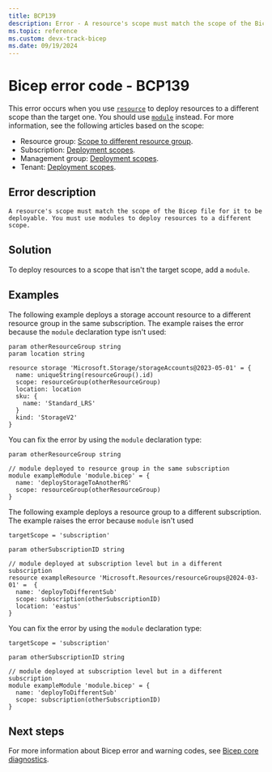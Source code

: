 ```yaml
---
title: BCP139
description: Error - A resource's scope must match the scope of the Bicep file for it to be deployable. You must use modules to deploy resources to a different scope.
ms.topic: reference
ms.custom: devx-track-bicep
ms.date: 09/19/2024
---
```


# Bicep error code - BCP139

This error occurs when you use [`resource`](../file.md#resources) to deploy resources to a different scope than the target one. You should use [`module`](../file.md#modules) instead. For more information, see the following articles based on the scope:

- Resource group: [Scope to different resource group](../deploy-to-resource-group.md#scope-to-different-resource-group).
- Subscription: [Deployment scopes](../deploy-to-subscription.md#deployment-scopes).
- Management group: [Deployment scopes](../deploy-to-management-group.md#deployment-scopes).
- Tenant: [Deployment scopes](../deploy-to-tenant.md#deployment-scopes).

## Error description

`A resource's scope must match the scope of the Bicep file for it to be deployable. You must use modules to deploy resources to a different scope.`

## Solution

To deploy resources to a scope that isn't the target scope, add a `module`.

## Examples

The following example deploys a storage account resource to a different resource group in the same subscription. The example raises the error because the `module` declaration type isn't used:

```bicep
param otherResourceGroup string
param location string 

resource storage 'Microsoft.Storage/storageAccounts@2023-05-01' = {
  name: uniqueString(resourceGroup().id)
  scope: resourceGroup(otherResourceGroup)
  location: location
  sku: {
    name: 'Standard_LRS'
  }
  kind: 'StorageV2'
}
```

You can fix the error by using the `module` declaration type:

```bicep
param otherResourceGroup string

// module deployed to resource group in the same subscription
module exampleModule 'module.bicep' = {
  name: 'deployStorageToAnotherRG'
  scope: resourceGroup(otherResourceGroup)
}
```

The following example deploys a resource group to a different subscription. The example raises the error because `module` isn't used

```bicep
targetScope = 'subscription'

param otherSubscriptionID string

// module deployed at subscription level but in a different subscription
resource exampleResource 'Microsoft.Resources/resourceGroups@2024-03-01' =  {
  name: 'deployToDifferentSub'
  scope: subscription(otherSubscriptionID)
  location: 'eastus'
}
```

You can fix the error by using the `module` declaration type:

```bicep
targetScope = 'subscription'

param otherSubscriptionID string

// module deployed at subscription level but in a different subscription
module exampleModule 'module.bicep' = {
  name: 'deployToDifferentSub'
  scope: subscription(otherSubscriptionID)
}
```

## Next steps

For more information about Bicep error and warning codes, see [Bicep core diagnostics](../bicep-core-diagnostics.md).
